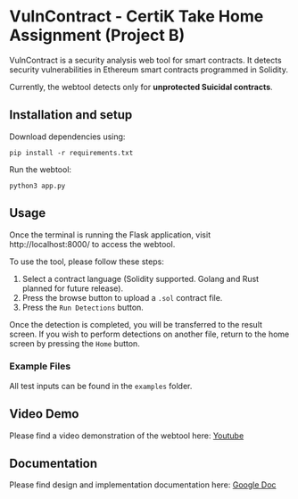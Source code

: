 # VulnContract - CertiK Take Home Assignment (Project B)

VulnContract is a security analysis web tool for smart contracts. It detects security vulnerabilities in Ethereum smart contracts programmed in Solidity. 

Currently, the webtool detects only for **unprotected Suicidal contracts**.

## Installation and setup
Download dependencies using:
```
pip install -r requirements.txt
```
Run the webtool:
```
python3 app.py
```

## Usage
Once the terminal is running the Flask application, visit http://localhost:8000/ to access the webtool. 

To use the tool, please follow these steps:
1. Select a contract language (Solidity supported. Golang and Rust planned for future release).
2. Press the browse button to upload a `.sol` contract file.
3. Press the `Run Detections` button.

Once the detection is completed, you will be transferred to the result screen. If you wish to perform detections on another file, return to the home screen by pressing the `Home` button.

### Example Files
All test inputs can be found in the `examples` folder.

## Video Demo
Please find a video demonstration of the webtool here: [Youtube](https://youtu.be/dPqfdtKCCeE)

## Documentation
Please find design and implementation documentation here: [Google Doc](https://docs.google.com/document/d/1ChN1sSe9viZSnBZN61JOiARuszOb4u3eG0Py4BbbHfA/edit?usp=sharing)
